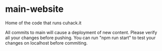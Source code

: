 # main-website
Home of the code that runs cuhack.it

All commits to main will cause a deployment of new content. Please verify all your changes before pushing.
You can run "npm run start" to test your changes on localhost before commiting.
